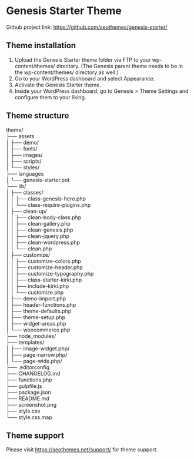 # Genesis Starter Theme

Github project link: https://github.com/seothemes/genesis-starter/


## Theme installation

1. Upload the Genesis Starter theme folder via FTP to your wp-content/themes/ directory. (The Genesis parent theme needs to be in the wp-content/themes/ directory as well.)
2. Go to your WordPress dashboard and select Appearance.
3. Activate the Genesis Starter theme.
4. Inside your WordPress dashboard, go to Genesis > Theme Settings and configure them to your liking.


## Theme structure          
theme/  
├── assets  
│	├── demo/  
│   ├── fonts/  
│   ├── images/  
│   ├── scripts/  
│   └── styles/  
├── languages  
│	└── genesis-starter.pot  
├── lib/  
│	├── classes/  
│   │	├── class-genesis-hero.php  
│   │	└── class-require-plugins.php  
│   ├── clean-up/  
│   │	├── clean-body-class.php	  
│   │	├── clean-gallery.php  
│   │	├── clean-genesis.php  
│   │	├── clean-jquery.php  
│   │	├── clean-wordpress.php  
│   │	└── clean.php  
│   ├── customize/  
│   │	├── customize-colors.php  
│   │	├── customize-header.php  
│   │	├── customize-typography.php  
│   │	├── class-starter-kirki.php  
│   │	├── include-kirki.php  
│   │	└── customize.php  
│   ├── demo-import.php  
│   ├── header-functions.php  
│   ├── theme-defaults.php  
│   ├── theme-setup.php  
│   ├── widget-areas.php  
│   └── woocommerce.php  
├── node_modules/  
├── templates/  
│   ├── image-widget.php/  
│   ├── page-narrow.php/  
│   └── page-wide.php/  
├── .editorconfig  
├── CHANGELOG.md  
├── functions.php  
├── gulpfile.js  
├── package.json  
├── README.md  
├── screenshot.png  
├── style.css  
└── style.css.map  


## Theme support

Please visit https://seothemes.net/support/ for theme support.

